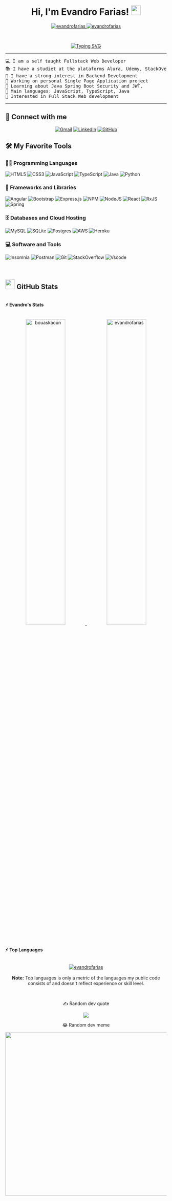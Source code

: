 <h1 align="center">
Hi, I'm Evandro Farias!
	<a href="https://github.com/EvandroFarias" target="_self">
		<img src="https://media.giphy.com/media/hvRJCLFzcasrR4ia7z/giphy.gif" width="30">
	</a>
</h1>
<p align="center">
	<a href="https://github.com/EvandroFarias">
		<img src="https://komarev.com/ghpvc/?username=evandrofarias&label=Profile%20views&color=0e75b6&style=flat" alt="evandrofarias" />
	</a>
	<a href="https://github.com/EvandroFarias">
		<img src="https://img.shields.io/github/followers/evandrofarias?label=Followers" alt="evandrofarias" />
	</a>
</p>
<br/>
<p align="center">
	<a href="https://github.com/EvandroFarias">
		<img src="https://readme-typing-svg.herokuapp.com?font=Fira+Code&pause=1000&color=D97DF7&width=435&lines=Always+learning+new+things.;Full+Stack+Web+Developer;Technology+Inthusiast" alt="Typing SVG" /></a>
</p>

<hr>

<pre>
💻 I am a self taught Fullstack Web Developer
📚 I have a studiet at the plataforms Alura, Udemy, StackOverflow and some random articles on the internet.
📝 I have a strong interest in Backend Development
🔭 Working on personal Single Page Application project
🌱 Learning about Java Spring Boot Security and JWT.
🌟 Main languages: JavaScript, TypeScript, Java
🚩 Interested in Full Stack Web development
</pre>
<hr>

## 🤝 Connect with me
<p align="center">
	<a href="mailto:evandrofariasjr@gmail.com"><img img src="https://img.shields.io/badge/gmail-%23EA4335.svg?style=plastic&logo=gmail&logoColor=white" alt="Gmail"/></a>
	<a href="https://www.linkedin.com/in/evandro-farias-82718b1b3/"><img src="https://img.shields.io/badge/linkedin-%230A66C2.svg?style=plastic&logo=linkedin&logoColor=white" alt="LinkedIn"/></a>
	<a href="https://github.com/EvandroFarias"><img src="https://img.shields.io/badge/github-%23181717.svg?style=plastic&logo=github&logoColor=white" alt="GitHub"/></a>
</p>

## 🛠️ My Favorite Tools

### 👨‍💻 Programming Languages
![HTML5](https://img.shields.io/badge/html5-%23E34F26.svg?style=plastic&logo=html5&logoColor=white)
![CSS3](https://img.shields.io/badge/css3-%231572B6.svg?style=plastic&logo=css3&logoColor=white)
![JavaScript](https://img.shields.io/badge/javascript-%23323330.svg?style=plastic&logo=javascript&logoColor=%23F7DF1E)
![TypeScript](https://img.shields.io/badge/typescript-%23007ACC.svg?style=plastic&logo=typescript&logoColor=white) 
![Java](https://img.shields.io/badge/java-%23ED8B00.svg?style=plastic&logo=java&logoColor=white)
![Python](https://img.shields.io/badge/python-3670A0?style=plastic&logo=python&logoColor=ffdd54) 

### 🧰 Frameworks and Libraries
![Angular](https://img.shields.io/badge/angular-%23DD0031.svg?style=plastic&logo=angular&logoColor=white) 
![Bootstrap](https://img.shields.io/badge/bootstrap-%23563D7C.svg?style=plastic&logo=bootstrap&logoColor=white) 
![Express.js](https://img.shields.io/badge/express.js-%23404d59.svg?style=plastic&logo=express&logoColor=%2361DAFB) 
![NPM](https://img.shields.io/badge/NPM-%23000000.svg?style=plastic&logo=npm&logoColor=white) 
![NodeJS](https://img.shields.io/badge/node.js-6DA55F?style=plastic&logo=node.js&logoColor=white) 
![React](https://img.shields.io/badge/react-%2320232a.svg?style=plastic&logo=react&logoColor=%2361DAFB) 
![RxJS](https://img.shields.io/badge/rxjs-%23B7178C.svg?style=plastic&logo=reactivex&logoColor=white) 
![Spring](https://img.shields.io/badge/spring-%236DB33F.svg?style=plastic&logo=spring&logoColor=white) 

### 🗄️ Databases and Cloud Hosting
![MySQL](https://img.shields.io/badge/mysql-%2300f.svg?style=plastic&logo=mysql&logoColor=white)
![SQLite](https://img.shields.io/badge/sqlite-%2307405e.svg?style=plastic&logo=sqlite&logoColor=white) 
![Postgres](https://img.shields.io/badge/postgres-%23316192.svg?style=plastic&logo=postgresql&logoColor=white)
![AWS](https://img.shields.io/badge/AWS-%23FF9900.svg?style=plastic&logo=amazon-aws&logoColor=white) 
![Heroku](https://img.shields.io/badge/heroku-%23430098.svg?style=plastic&logo=heroku&logoColor=white) 

### 💻 Software and Tools
![Insomnia](https://img.shields.io/badge/Insomnia-black?style=plastic&logo=insomnia&logoColor=5849BE)
![Postman](https://img.shields.io/badge/Postman-FF6C37?style=plastic&logo=postman&logoColor=white)
![Git](https://img.shields.io/badge/Git%20-%23F05033.svg?style=plastic&logo=git&logoColor=white)
![StackOverflow](https://img.shields.io/badge/-Stack%20Overflow-FE7A16?style=plastic&logo=stack-overflow&logoColor=white)
![Vscode](https://img.shields.io/badge/Visual%20Studio%20Code-0078d7.svg?style=plastic&logo=visual-studio-code&logoColor=white)

</br>


## <a href="https://github.com/EvandroFarias"><img src="https://www.blumbergdigital.com/wp-content/uploads/2020/10/stats-graphic-statistics-business-512.png" width="30"></a> GitHub Stats

<br/>
<summary><b>⚡ Evandro's Stats</b></summary>
<br/>
<p align="center">
	<a href="https://github.com/EvandroFarias">
	<img width="49.5%" src="https://github-readme-stats.vercel.app/api?username=EvandroFarias&theme=dark&hide_border=false&include_all_commits=false&count_private=true" alt="bouaskaoun">
	<img width="49.5%" src="https://github-readme-streak-stats.herokuapp.com/?user=EvandroFarias&theme=dark&hide_border=false" alt="evandrofarias">
	</a>
	<br/>
</p>
<br/>

<summary><b>⚡ Top Languages</b></summary>
<br/>

<p align="center">
	<a href="https://github.com/EvandroFarias">
	<img src="https://github-readme-stats.vercel.app/api/top-langs/?username=EvandroFarias&theme=dark&hide_border=false&include_all_commits=false&count_private=false&layout=compact" alt="evandrofarias">
	</a>
	<br/>
<br/>
<b>Note:</b> Top languages is only a metric of the languages my public code consists of and doesn't reflect experience or skill level.
</p>
<br/>
<div align="center">
	<p>✍️  Random dev quote</p>
	<img src="https://quotes-github-readme.vercel.app/api?type=vertical&theme=dark"/>
	<p>😂 Random dev meme</p>
	<img src="https://random-memer.herokuapp.com/" width="512px"/>
</div>
